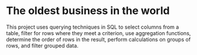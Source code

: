 # The oldest business in the world
This project uses querying techniques in SQL to select columns from a table, filter for rows where they meet a criterion, use aggregation functions, determine the order of rows in the result, perform calculations on groups of rows, and filter grouped data.
